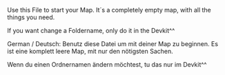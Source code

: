 Use this File to start your Map.
It´s a completely empty map, with all the things you need.

If you want change a Foldername, only do it in the Devkit^^


German / Deutsch:
Benutz diese Datei um mit deiner Map zu beginnen.
Es ist eine komplett leere Map, mit nur den nötigsten Sachen.

Wenn du einen Ordnernamen ändern möchtest, tu das nur im Devkit^^
